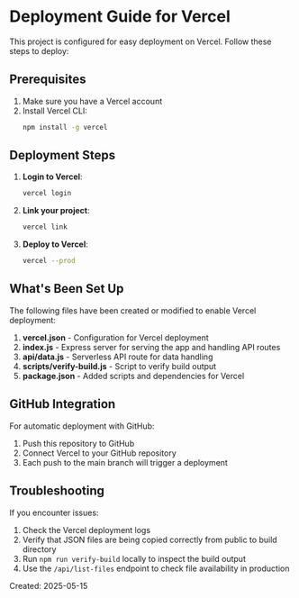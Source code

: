 # Deployment Guide for Vercel

This project is configured for easy deployment on Vercel. Follow these steps to deploy:

## Prerequisites

1. Make sure you have a Vercel account
2. Install Vercel CLI:
   ```bash
   npm install -g vercel
   ```

## Deployment Steps

1. **Login to Vercel**:
   ```bash
   vercel login
   ```

2. **Link your project**:
   ```bash
   vercel link
   ```

3. **Deploy to Vercel**:
   ```bash
   vercel --prod
   ```

## What's Been Set Up

The following files have been created or modified to enable Vercel deployment:

1. **vercel.json** - Configuration for Vercel deployment
2. **index.js** - Express server for serving the app and handling API routes
3. **api/data.js** - Serverless API route for data handling
4. **scripts/verify-build.js** - Script to verify build output
5. **package.json** - Added scripts and dependencies for Vercel

## GitHub Integration

For automatic deployment with GitHub:

1. Push this repository to GitHub
2. Connect Vercel to your GitHub repository
3. Each push to the main branch will trigger a deployment

## Troubleshooting

If you encounter issues:

1. Check the Vercel deployment logs
2. Verify that JSON files are being copied correctly from public to build directory
3. Run `npm run verify-build` locally to inspect the build output
4. Use the `/api/list-files` endpoint to check file availability in production

Created: 2025-05-15